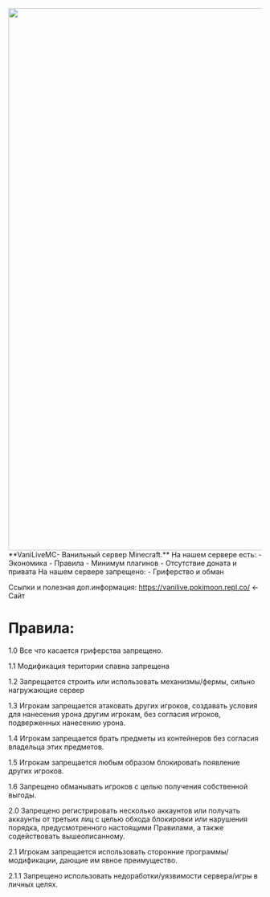 <img src="https://cdn.discordapp.com/attachments/1040965650434228234/1052356338598031381/Picsart_22-12-14_00-47-35-849.png" width="1080px">
**VaniLiveMC- Ванильный сервер Minecraft.**
На нашем сервере есть:
 - Экономика 
- Правила
- Минимум плагинов 
- Отсутствие доната и привата 
На нашем сервере запрещено:
- Гриферство и обман 

Ссылки и полезная доп.информация:
https://vanilive.pokimoon.repl.co/ <- Сайт 

<h1>Правила:</h1>
  <p>1.0 Все что касается гриферства запрещено.</p>
  <p>1.1 Модификация територии спавна запрещена</p>
  <p>1.2 Запрещается строить или использовать механизмы/фермы, сильно нагружающие сервер</p>
  <p>1.3 Игрокам запрещается атаковать других игроков, создавать условия для нанесения урона другим игрокам, без согласия игроков, подверженных нанесению урона.</p>
  <p>1.4 Игрокам запрещается брать предметы из контейнеров без согласия владельца этих предметов.</p>
  <p>1.5 Игрокам запрещается любым образом блокировать появление других игроков. </p>
  <p>1.6 Запрещено обманывать игроков с целью получения собственной выгоды.</p>
  <p>2.0  Запрещено регистрировать несколько аккаунтов или получать аккаунты от третьих лиц с целью обхода блокировки или нарушения порядка, предусмотренного настоящими Правилами, а также содействовать вышеописанному.</p>
  <p>2.1  Игрокам запрещается использовать сторонние программы/модификации, дающие им явное преимущество.</p>
  <p>2.1.1 Запрещено использовать недоработки/уязвимости сервера/игры в личных целях.</p>
